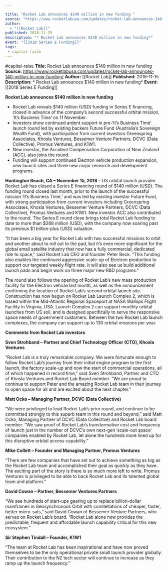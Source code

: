 ```yaml
---

title: "Rocket Lab announces $140 million in new funding "
source: "https://www.rocketlabusa.com/updates/rocket-lab-announces-140-million-in-new-funding/"
author:
  - "[[Rocket Lab]]"
published: 2018-11-15
description: "* Rocket Lab announces $140 million in new funding*"
event: "[[2018 Series E Funding]]"
tags:
 - capital-raise
---
```


#capital-raise
**Title:** Rocket Lab announces $140 million in new funding 
**Source:** https://www.rocketlabusa.com/updates/rocket-lab-announces-140-million-in-new-funding/
**Author:** [[Rocket Lab]]
**Published:** 2018-11-15
**Description:** * Rocket Lab announces $140 million in new funding*
**Event:** [[2018 Series E Funding]]

**Rocket Lab announces $140 million in new funding**

- Rocket Lab reveals $140 million (USD) funding in Series E financing, closed in advance of the company’s second successful orbital mission, ‘It’s Business Time’ on 11 November.
- Investors show continued ardent support in pre-‘It’s Business Time’ launch round led by existing backers Future Fund (Australia’s Sovereign Wealth Fund), with participation from current investors Greenspring Associates, Khosla Ventures, Bessemer Venture Partners, DCVC (Data Collective), Promus Ventures, and K1W1.
- New investor, the Accident Compensation Corporation of New Zealand (ACC), also joins the round.
- Funding will support continued Electron vehicle production expansion, new launch sites and three new major research and development programs.

**Huntington Beach, CA – November 15, 2018** – US orbital launch provider Rocket Lab has closed a Series E financing round of $140 million (USD). The funding round closed last month, prior to the launch of the successful mission ‘It’s Business Time,’ and was led by existing investor Future Fund, with strong participation from current investors including Greenspring Associates, Khosla Ventures, Bessemer Venture Partners, DCVC (Data Collective), Promus Ventures and K1W1. New investor ACC also contributed to the round. The Series E round close brings total Rocket Lab funding to date to more than $288 million (USD), with the company now soaring past its previous $1 billion-plus (USD) valuation.

“It has been a big year for Rocket Lab with two successful missions to orbit and another about to roll out to the pad, but it’s even more significant for the global small satellite industry that now has a fully commercial, dedicated ride to space,” said Rocket Lab CEO and founder Peter Beck. “This funding also enables the continued aggressive scale-up of Electron production to support our targeted weekly flight rate. It will also see us build additional launch pads and begin work on three major new R&D programs."

The round also follows the opening of Rocket Lab’s new mass production facility for the Electron vehicle last month, as well as the announcement confirming the location of Rocket Lab’s second orbital launch site. Construction has now begun on Rocket Lab Launch Complex 2, which is based within the Mid-Atlantic Regional Spaceport at NASA Wallops Flight Facility in Virginia, USA. Launch Complex 2 can support monthly orbital launches from US soil, and is designed specifically to serve the responsive space needs of government customers. Between the two Rocket Lab launch complexes, the company can support up to 130 orbital missions per year.  

**Comments from Rocket Lab investors**

**Sven Strohband – Partner and Chief Technology Officer (CTO), Khosla Ventures**

“Rocket Lab is a truly remarkable company. We were fortunate enough to follow Rocket Lab’s journey from their initial engine program to the first launch, the factory scale-up and now the start of commercial operations, all of which happened in record time,” said Sven Strohband, Partner and CTO of Khosla Ventures and Rocket Lab Board member. “We are proud to continue to support Peter and the amazing Rocket Lab team in their journey to open space for all and are excited about the next chapter.”

**Matt Ocko – Managing Partner, DCVC (Data Collective)**

“We were privileged to lead Rocket Lab’s prior round, and continue to be committed strongly to this superb team in this round and beyond,” said Matt Ocko, Managing Partner of DCVC (Data Collective) and Rocket Lab board member. “We saw proof of Rocket Lab’s transformative cost and frequency of launch just in the number of DCVC’s own next-gen ‘scale-out space’ companies enabled by Rocket Lab, let alone the hundreds more lined up for this disruptive orbital access capability.”

**Mike Collett – Founder and Managing Partner, Promus Ventures**

“There are few companies that have set out to achieve something as big as the Rocket Lab team and accomplished their goal as quickly as they have. The exciting part of the story is there is so much more left to write. Promus Ventures is privileged to be able to back Rocket Lab and its talented global team and platform.”

**David Cowan – Partner, Bessemer Ventures Partners**

“We see hundreds of start-ups gearing up to replace billion-dollar mainframes in Geosynchronous Orbit with constellations of cheaper, faster, better micro-sats,” said David Cowan of Bessemer Venture Partners, who serves on Rocket Lab’s board. “Rocket Lab alone now provides the predictable, frequent and affordable launch capability critical for this new ecosystem.”

**Sir Stephen Tindall – Founder, K1W1**

“The team at Rocket Lab has been inspirational and have now proved themselves to be the only operational private small launch provider globally. Their contribution to the NZ tech sector will continue to increase as they ramp up the launch frequency.”